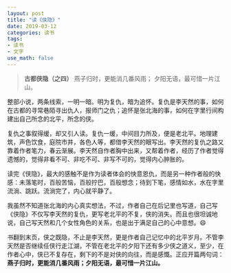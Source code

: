 ```yaml
---
layout: post
title: "读《侠隐》"
date: 2019-03-12
categories: 读书
tags:  
- 读书
- 文字
use_math: false
---
```

> **古都侠隐（之四）**
> 燕子归时，更能消几番风雨；
> 夕阳无语，最可惜一片江山。

整部小说，两条线索，一明一暗。明为复仇，暗为追怀。复仇是李天然的事，如何在古都的寻常巷陌寻出仇人，报师门之仇；追怀是张北海的事，如何在字里行间构建出自己所念的北平，所念的侠。

复仇之事叙得缓，却又引人读。复仇一缓，中间目力所及，便是老北平。地理建筑，声色饮食，庭院市井，各色人等，都借李天然的眼写出。李天然的复仇之路又靠着作者笔力，春云渐展。李天然自作者胸中出来，又帮着作者，经历了作者觉得遗憾的，觉得非看不可、非吃不可、非写不可的，觉得内心肿胀的。

读完《侠隐》，最大的感触不是作为读者体会的快意恩仇，而是另一种作者般的快感：未落笔时，百般苦恼，百般拧巴，百般想念；待到下笔，感情如水，水在字里流淌、跳跃。流淌完了，内心就平静了。

我虽然不知道张北海的内心真实想法，不过，作者自己在后记里也写道，自己写《侠隐》不仅写李天然的复仇，更写老北平的不复，侠的消失。而且也很坦诚地说，自己写天然和几个女性角色的关系，也是出于满足自己的心中意想。:smile:

书翻到末页，侠之既隐，不止是李天然，更是作者自己记忆中的北平岁月。不管李天然是否继续任侠行走江湖，不管在老北平的夕阳下还有多少侠之道义，至少，在作者心中，侠已不复存在，剩下的不是对侠的向往，而是感慨。正应开篇两句词：**燕子归时，更能消几番风雨；夕阳无语，最可惜一片江山。**